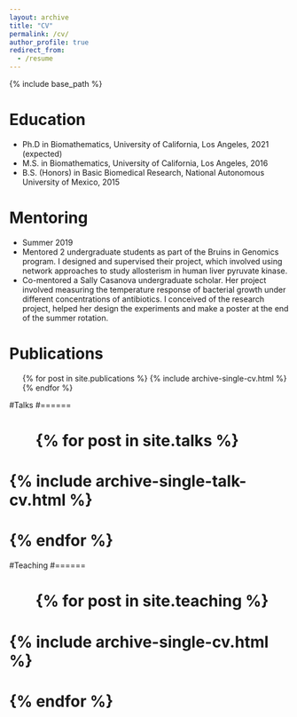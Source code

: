 ```yaml
---
layout: archive
title: "CV"
permalink: /cv/
author_profile: true
redirect_from:
  - /resume
---
```


{% include base_path %}

Education
======
* Ph.D in Biomathematics, University of California, Los Angeles, 2021 (expected)
* M.S. in Biomathematics, University of California, Los Angeles, 2016
* B.S. (Honors) in Basic Biomedical Research, National Autonomous University of Mexico, 2015

Mentoring
======
* Summer 2019
 * Mentored 2 undergraduate students as part of the Bruins in Genomics program. I designed and supervised their project, which involved using network approaches to study allosterism in human liver pyruvate kinase.
 * Co-mentored a Sally Casanova undergraduate scholar. Her project involved measuring the temperature response of bacterial growth under different concentrations of antibiotics. I conceived of the research project, helped her design the experiments and make a poster at the end of the summer rotation.

Publications
======
  <ul>{% for post in site.publications %}
    {% include archive-single-cv.html %}
  {% endfor %}</ul>
  
#Talks
#======
#  <ul>{% for post in site.talks %}
#    {% include archive-single-talk-cv.html %}
#  {% endfor %}</ul>
  
#Teaching
#======
#  <ul>{% for post in site.teaching %}
#    {% include archive-single-cv.html %}
#  {% endfor %}</ul>
 
